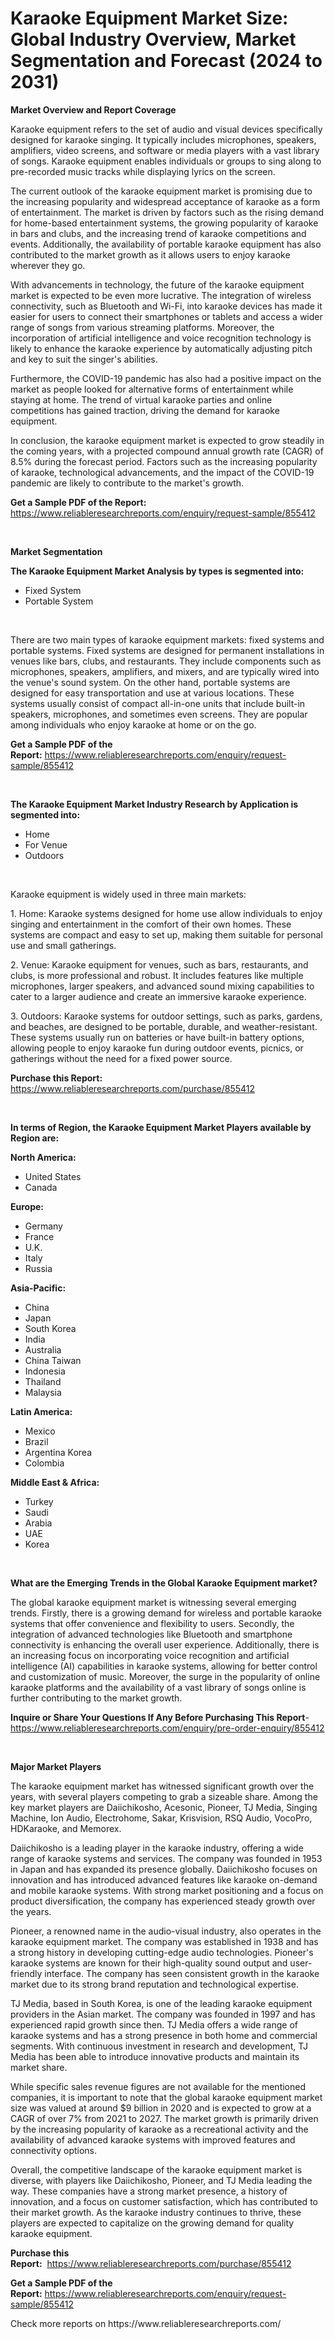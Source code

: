 <p><h1>Karaoke Equipment Market Size: Global Industry Overview, Market Segmentation and Forecast (2024 to 2031)</h1></p><p><strong>Market Overview and Report Coverage</strong></p>
<p><p>Karaoke equipment refers to the set of audio and visual devices specifically designed for karaoke singing. It typically includes microphones, speakers, amplifiers, video screens, and software or media players with a vast library of songs. Karaoke equipment enables individuals or groups to sing along to pre-recorded music tracks while displaying lyrics on the screen.</p><p>The current outlook of the karaoke equipment market is promising due to the increasing popularity and widespread acceptance of karaoke as a form of entertainment. The market is driven by factors such as the rising demand for home-based entertainment systems, the growing popularity of karaoke in bars and clubs, and the increasing trend of karaoke competitions and events. Additionally, the availability of portable karaoke equipment has also contributed to the market growth as it allows users to enjoy karaoke wherever they go.</p><p>With advancements in technology, the future of the karaoke equipment market is expected to be even more lucrative. The integration of wireless connectivity, such as Bluetooth and Wi-Fi, into karaoke devices has made it easier for users to connect their smartphones or tablets and access a wider range of songs from various streaming platforms. Moreover, the incorporation of artificial intelligence and voice recognition technology is likely to enhance the karaoke experience by automatically adjusting pitch and key to suit the singer's abilities.</p><p>Furthermore, the COVID-19 pandemic has also had a positive impact on the market as people looked for alternative forms of entertainment while staying at home. The trend of virtual karaoke parties and online competitions has gained traction, driving the demand for karaoke equipment.</p><p>In conclusion, the karaoke equipment market is expected to grow steadily in the coming years, with a projected compound annual growth rate (CAGR) of 8.5% during the forecast period. Factors such as the increasing popularity of karaoke, technological advancements, and the impact of the COVID-19 pandemic are likely to contribute to the market's growth.</p></p>
<p><strong>Get a Sample PDF of the Report:</strong> <a href="https://www.reliableresearchreports.com/enquiry/request-sample/855412">https://www.reliableresearchreports.com/enquiry/request-sample/855412</a></p>
<p>&nbsp;</p>
<p><strong>Market Segmentation</strong></p>
<p><strong>The Karaoke Equipment Market Analysis by types is segmented into:</strong></p>
<p><ul><li>Fixed System</li><li>Portable System</li></ul></p>
<p>&nbsp;</p>
<p><p>There are two main types of karaoke equipment markets: fixed systems and portable systems. Fixed systems are designed for permanent installations in venues like bars, clubs, and restaurants. They include components such as microphones, speakers, amplifiers, and mixers, and are typically wired into the venue's sound system. On the other hand, portable systems are designed for easy transportation and use at various locations. These systems usually consist of compact all-in-one units that include built-in speakers, microphones, and sometimes even screens. They are popular among individuals who enjoy karaoke at home or on the go.</p></p>
<p><strong>Get a Sample PDF of the Report:</strong>&nbsp;<a href="https://www.reliableresearchreports.com/enquiry/request-sample/855412">https://www.reliableresearchreports.com/enquiry/request-sample/855412</a></p>
<p>&nbsp;</p>
<p><strong>The Karaoke Equipment Market Industry Research by Application is segmented into:</strong></p>
<p><ul><li>Home</li><li>For Venue</li><li>Outdoors</li></ul></p>
<p>&nbsp;</p>
<p><p>Karaoke equipment is widely used in three main markets: </p><p>1. Home: Karaoke systems designed for home use allow individuals to enjoy singing and entertainment in the comfort of their own homes. These systems are compact and easy to set up, making them suitable for personal use and small gatherings.</p><p>2. Venue: Karaoke equipment for venues, such as bars, restaurants, and clubs, is more professional and robust. It includes features like multiple microphones, larger speakers, and advanced sound mixing capabilities to cater to a larger audience and create an immersive karaoke experience.</p><p>3. Outdoors: Karaoke systems for outdoor settings, such as parks, gardens, and beaches, are designed to be portable, durable, and weather-resistant. These systems usually run on batteries or have built-in battery options, allowing people to enjoy karaoke fun during outdoor events, picnics, or gatherings without the need for a fixed power source.</p></p>
<p><strong>Purchase this Report:</strong>&nbsp; <a href="https://www.reliableresearchreports.com/purchase/855412">https://www.reliableresearchreports.com/purchase/855412</a></p>
<p>&nbsp;</p>
<p><strong>In terms of Region, the Karaoke Equipment Market Players available by Region are:</strong></p>
<p>
    <p> <strong> North America: </strong>
        <ul>
            <li>United States</li>
            <li>Canada</li>
        </ul>
        </p> 
    <p> <strong> Europe: </strong>
        <ul>
            <li>Germany</li>
            <li>France</li>
            <li>U.K.</li>
            <li>Italy</li>
            <li>Russia</li>
        </ul>
        </p> 
    <p> <strong> Asia-Pacific: </strong>
        <ul>
            <li>China</li>
            <li>Japan</li>
            <li>South Korea</li>
            <li>India</li>
            <li>Australia</li>
            <li>China Taiwan</li>
            <li>Indonesia</li>
            <li>Thailand</li>
            <li>Malaysia</li>
        </ul>
        </p> 
    <p> <strong> Latin America: </strong>
        <ul>
            <li>Mexico</li>
            <li>Brazil</li>
            <li>Argentina Korea</li>
            <li>Colombia</li>
        </ul>
        </p> 
    <p> <strong> Middle East & Africa: </strong>
        <ul>
            <li>Turkey</li>
            <li>Saudi</li>
            <li>Arabia</li>
            <li>UAE</li>
            <li>Korea</li>
        </ul>
    </p>
    </p>
<p>&nbsp;</p>
<p><strong>What are the Emerging Trends in the Global Karaoke Equipment market?</strong></p>
<p><p>The global karaoke equipment market is witnessing several emerging trends. Firstly, there is a growing demand for wireless and portable karaoke systems that offer convenience and flexibility to users. Secondly, the integration of advanced technologies like Bluetooth and smartphone connectivity is enhancing the overall user experience. Additionally, there is an increasing focus on incorporating voice recognition and artificial intelligence (AI) capabilities in karaoke systems, allowing for better control and customization of music. Moreover, the surge in the popularity of online karaoke platforms and the availability of a vast library of songs online is further contributing to the market growth.</p></p>
<p><strong>Inquire or Share Your Questions If Any Before Purchasing This Report</strong>- <a href="https://www.reliableresearchreports.com/enquiry/pre-order-enquiry/855412">https://www.reliableresearchreports.com/enquiry/pre-order-enquiry/855412</a></p>
<p>&nbsp;</p>
<p><strong>Major Market Players</strong></p>
<p><p>The karaoke equipment market has witnessed significant growth over the years, with several players competing to grab a sizeable share. Among the key market players are Daiichikosho, Acesonic, Pioneer, TJ Media, Singing Machine, Ion Audio, Electrohome, Sakar, Krisvision, RSQ Audio, VocoPro, HDKaraoke, and Memorex.</p><p>Daiichikosho is a leading player in the karaoke industry, offering a wide range of karaoke systems and services. The company was founded in 1953 in Japan and has expanded its presence globally. Daiichikosho focuses on innovation and has introduced advanced features like karaoke on-demand and mobile karaoke systems. With strong market positioning and a focus on product diversification, the company has experienced steady growth over the years.</p><p>Pioneer, a renowned name in the audio-visual industry, also operates in the karaoke equipment market. The company was established in 1938 and has a strong history in developing cutting-edge audio technologies. Pioneer's karaoke systems are known for their high-quality sound output and user-friendly interface. The company has seen consistent growth in the karaoke market due to its strong brand reputation and technological expertise.</p><p>TJ Media, based in South Korea, is one of the leading karaoke equipment providers in the Asian market. The company was founded in 1997 and has experienced rapid growth since then. TJ Media offers a wide range of karaoke systems and has a strong presence in both home and commercial segments. With continuous investment in research and development, TJ Media has been able to introduce innovative products and maintain its market share.</p><p>While specific sales revenue figures are not available for the mentioned companies, it is important to note that the global karaoke equipment market size was valued at around $9 billion in 2020 and is expected to grow at a CAGR of over 7% from 2021 to 2027. The market growth is primarily driven by the increasing popularity of karaoke as a recreational activity and the availability of advanced karaoke systems with improved features and connectivity options.</p><p>Overall, the competitive landscape of the karaoke equipment market is diverse, with players like Daiichikosho, Pioneer, and TJ Media leading the way. These companies have a strong market presence, a history of innovation, and a focus on customer satisfaction, which has contributed to their market growth. As the karaoke industry continues to thrive, these players are expected to capitalize on the growing demand for quality karaoke equipment.</p></p>
<p><strong>Purchase this Report:</strong>&nbsp;&nbsp;<a href="https://www.reliableresearchreports.com/purchase/855412">https://www.reliableresearchreports.com/purchase/855412</a></p>
<p></p>
<p><strong>Get a Sample PDF of the Report:</strong>&nbsp;<a href="https://www.reliableresearchreports.com/enquiry/request-sample/855412">https://www.reliableresearchreports.com/enquiry/request-sample/855412</a></p>
<p>Check more reports on https://www.reliableresearchreports.com/</p>